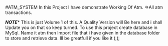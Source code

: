 #ATM_SYSTEM 
In this Project I have demonstrate Working Of Atm.
=>All atm transactions.

***************NOTE****************
This is just Volume 1 of this.
A Quality Version will Be here and i shall Update you on that so keep turned.
To use this project create database in MySql. Name it atm then Import file that i have given in the database folder to store and retrieve data.
Ill be greatfull if you like it (;(;

